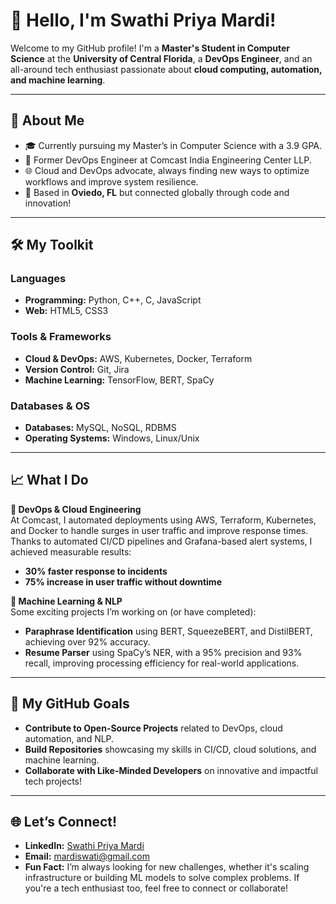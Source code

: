 # 👋 Hello, I'm Swathi Priya Mardi!

Welcome to my GitHub profile! I'm a **Master's Student in Computer Science** at the **University of Central Florida**, a **DevOps Engineer**, and an all-around tech enthusiast passionate about **cloud computing, automation, and machine learning**.

---

## 🌟 About Me

- 🎓 Currently pursuing my Master’s in Computer Science with a 3.9 GPA.
- 💼 Former DevOps Engineer at Comcast India Engineering Center LLP.
- 🌐 Cloud and DevOps advocate, always finding new ways to optimize workflows and improve system resilience.
- 📍 Based in **Oviedo, FL** but connected globally through code and innovation!

---

## 🛠️ My Toolkit

### Languages
- **Programming:** Python, C++, C, JavaScript
- **Web:** HTML5, CSS3

### Tools & Frameworks
- **Cloud & DevOps:** AWS, Kubernetes, Docker, Terraform
- **Version Control:** Git, Jira
- **Machine Learning:** TensorFlow, BERT, SpaCy

### Databases & OS
- **Databases:** MySQL, NoSQL, RDBMS
- **Operating Systems:** Windows, Linux/Unix

---

## 📈 What I Do

**🚀 DevOps & Cloud Engineering**  
At Comcast, I automated deployments using AWS, Terraform, Kubernetes, and Docker to handle surges in user traffic and improve response times. Thanks to automated CI/CD pipelines and Grafana-based alert systems, I achieved measurable results:  
- **30% faster response to incidents**  
- **75% increase in user traffic without downtime**

**🤖 Machine Learning & NLP**  
Some exciting projects I’m working on (or have completed):
- **Paraphrase Identification** using BERT, SqueezeBERT, and DistilBERT, achieving over 92% accuracy.
- **Resume Parser** using SpaCy’s NER, with a 95% precision and 93% recall, improving processing efficiency for real-world applications.

---

## 🎯 My GitHub Goals

- **Contribute to Open-Source Projects** related to DevOps, cloud automation, and NLP.
- **Build Repositories** showcasing my skills in CI/CD, cloud solutions, and machine learning.
- **Collaborate with Like-Minded Developers** on innovative and impactful tech projects!

---

## 🌐 Let’s Connect!

- **LinkedIn:** [Swathi Priya Mardi](https://www.linkedin.com/in/swathi-priya-mardi)
- **Email:** mardiswati@gmail.com
- **Fun Fact:** I’m always looking for new challenges, whether it's scaling infrastructure or building ML models to solve complex problems. If you're a tech enthusiast too, feel free to connect or collaborate!
